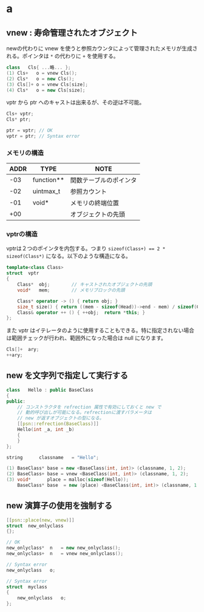# a

## vnew : 寿命管理されたオブジェクト

newの代わりに vnew を使うと参照カウンタによって管理されたメモリが生成される。ポインタは ```*``` の代わりに ```+``` を使用する。

```c++
class	Cls{ ...略... };
(1) Cls+   o = vnew Cls();
(2) Cls*   o = new Cls();
(3) Cls[]+ o = vnew Cls[size];
(4) Cls*   o = new Cls[size];
```

vptr から ptr へのキャストは出来るが、その逆は不可能。

```c++
Cls+ vptr;
Cls* ptr;

ptr = vptr; // OK
vptr = ptr; // Syntax error
```

### メモリの構造

|ADDR|TYPE|NOTE|
|--|--|--|
|-03|function**|関数テーブルのポインタ|
|-02|uintmax_t|参照カウント|
|-01|void*|メモリの終端位置|
|+00||オブジェクトの先頭|

### vptrの構造

vptrは２つのポインタを内包する。つまり ```sizeof(Class+) == 2 * sizeof(Class*)``` になる。以下のような構造になる。

```c++
template<class Class>
struct	vptr
{
	Class*	obj;		// キャストされたオブジェクトの先頭
	void*	mem;		// メモリブロックの先頭

	Class* operator -> () { return obj; }
	size_t size() { return ((mem - sizeof(Head))->end - mem) / sizeof(Class);
	Class& operator ++ () { ++obj;  return *this; }
};
```

また vptr はイテレータのように使用することもできる。特に指定されない場合は範囲チェックが行われ、範囲外になった場合は null になります。

```c++
Cls[]+	ary;
++ary;
```



## new を文字列で指定して実行する

```c++
class	Hello : public BaseClass
{
public:
	// コンストラクタを refrection 属性で有効にしておくと new で
	// 動的呼び出しが可能になる。refrectionに渡すパラメータは
	// new が返すオブジェクトの型になる。
	[[psn::refrection(BaseClass)]]
	Hello(int _a, int _b)
	{
	}
};

string		classname	= "Hello";

(1) BaseClass* base = new <BaseClass(int, int)> (classname, 1, 2);
(2) BaseClass+ base = vnew <BaseClass(int, int)> (classname, 1, 2);
(3) void*      place = malloc(sizeof(Hello));
    BaseClass* base  = new (place) <BaseClass(int, int)> (classname, 1, 2);
```


## new 演算子の使用を強制する

```c++
[[psn::place(new, vnew)]]
struct	new_onlyclass
{};

// OK
new_onlyclass*	n	= new new_onlyclass();
new_onlyclass+	n	= vnew new_onlyclass();

// Syntax error
new_onlyclass	o;

// Syntax error
struct	myclass
{
	new_onlyclass	o;
};
```
